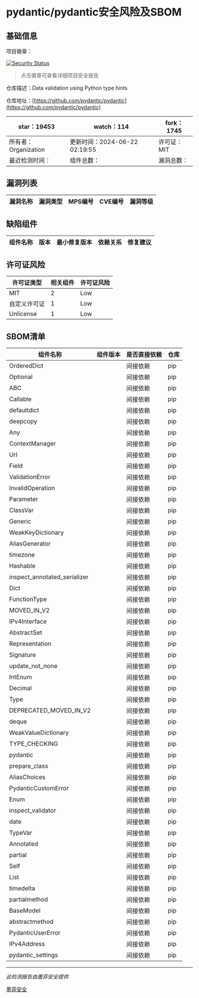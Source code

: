 # pydantic/pydantic安全风险及SBOM

## 基础信息

项目徽章：

[![Security Status](https://www.murphysec.com/platform3/v31/badge/1804224053577699328.svg)](https://www.murphysec.com/console/report/1785741480321552384/1804224053577699328)

> 点击徽章可查看详细项目安全报告

仓库描述：Data validation using Python type hints

仓库地址：[https://github.com/pydantic/pydantic](https://github.com/pydantic/pydantic)

| star：19453 | watch：114 | fork：1745 |
| ----------- | -------------- | ------------ |
| 所有者：Organization | 更新时间：2024-06-22 02:19:55 | 许可证：MIT |
| 最近检测时间： | 组件总数： | 漏洞总数： |




## 漏洞列表

| 漏洞名称 | 漏洞类型 | MPS编号 | CVE编号 | 漏洞等级 |
| ------- | ------ | ------- | ------ | ----- |





## 缺陷组件

| 组件名称 | 版本 | 最小修复版本 | 依赖关系 | 修复建议 |
| -------- | ---- | ------------ | -------- | -------- |





## 许可证风险

| 许可证类型 | 相关组件 | 许可证风险 |
| ---------- | -------- | ---------- |
|MIT|2|Low|
|自定义许可证|1|Low|
|Unlicense|1|Low|




## SBOM清单

| 组件名称 | 组件版本 | 是否直接依赖 | 仓库 |
| -------- | -------- | ------------ | ---- |
|OrderedDict||间接依赖|pip|
|Optional||间接依赖|pip|
|ABC||间接依赖|pip|
|Callable||间接依赖|pip|
|defaultdict||间接依赖|pip|
|deepcopy||间接依赖|pip|
|Any||间接依赖|pip|
|ContextManager||间接依赖|pip|
|Url||间接依赖|pip|
|Field||间接依赖|pip|
|ValidationError||间接依赖|pip|
|InvalidOperation||间接依赖|pip|
|Parameter||间接依赖|pip|
|ClassVar||间接依赖|pip|
|Generic||间接依赖|pip|
|WeakKeyDictionary||间接依赖|pip|
|AliasGenerator||间接依赖|pip|
|timezone||间接依赖|pip|
|Hashable||间接依赖|pip|
|inspect_annotated_serializer||间接依赖|pip|
|Dict||间接依赖|pip|
|FunctionType||间接依赖|pip|
|MOVED_IN_V2||间接依赖|pip|
|IPv4Interface||间接依赖|pip|
|AbstractSet||间接依赖|pip|
|Representation||间接依赖|pip|
|Signature||间接依赖|pip|
|update_not_none||间接依赖|pip|
|IntEnum||间接依赖|pip|
|Decimal||间接依赖|pip|
|Type||间接依赖|pip|
|DEPRECATED_MOVED_IN_V2||间接依赖|pip|
|deque||间接依赖|pip|
|WeakValueDictionary||间接依赖|pip|
|TYPE_CHECKING||间接依赖|pip|
|pydantic||间接依赖|pip|
|prepare_class||间接依赖|pip|
|AliasChoices||间接依赖|pip|
|PydanticCustomError||间接依赖|pip|
|Enum||间接依赖|pip|
|inspect_validator||间接依赖|pip|
|date||间接依赖|pip|
|TypeVar||间接依赖|pip|
|Annotated||间接依赖|pip|
|partial||间接依赖|pip|
|Self||间接依赖|pip|
|List||间接依赖|pip|
|timedelta||间接依赖|pip|
|partialmethod||间接依赖|pip|
|BaseModel||间接依赖|pip|
|abstractmethod||间接依赖|pip|
|PydanticUserError||间接依赖|pip|
|IPv4Address||间接依赖|pip|
|pydantic_settings||间接依赖|pip|


------

*此检测报告由墨菲安全提供*

[墨菲安全](www.murphysec.com)